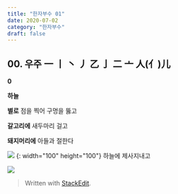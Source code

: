 ```yaml
---
title: "한자부수 01"
date: 2020-07-02
category: "한자부수"
draft: false
---
```

## 00. 우주    一 丨 丶 丿 乙 亅 二 亠 人(亻)儿
**0**

**하늘**

**별로** 점을 찍어 구멍을 뚫고

**갈고리에** 새두마리 걸고

**돼지머리에** 아들과 절한다

 ![](https://i.ibb.co/M5r8bcG/IMG-0453.jpg ) {: width="100" height="100"}
하늘에  제사지내고

![](https://i.ibb.co/9hKwqM1/2020-06-23-10-09-49.png)


> Written with [StackEdit](https://stackedit.io/).
<!--stackedit_data:
eyJoaXN0b3J5IjpbLTE5MjI0MTQxNzFdfQ==
-->